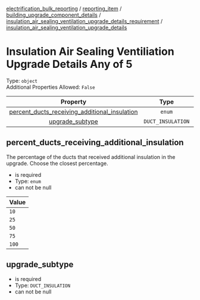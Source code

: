 


  
[electrification_bulk_reporting](electrification_bulk_reporting.md) / [reporting_item](reporting_item.md) / [building_upgrade_component_details](building_upgrade_component_details.md) / [insulation_air_sealing_ventilation_upgrade_details_requirement](insulation_air_sealing_ventilation_upgrade_details_requirement.md) / [insulation_air_sealing_ventilation_upgrade_details](insulation_air_sealing_ventilation_upgrade_details.md)
# Insulation Air Sealing Ventiliation Upgrade Details Any of 5
  
Type: `object`  
Additional Properties Allowed: `False`  
  

|Property|Type|Required|Format|Title|
| :---: | :---: | :---: | :---: | :---: |
|[percent_ducts_receiving_additional_insulation](#percent_ducts_receiving_additional_insulation)|`enum`|:white_check_mark:|||
|[upgrade_subtype](#upgrade_subtype)|`DUCT_INSULATION`|:white_check_mark:|||

## percent_ducts_receiving_additional_insulation
  
The percentage of the ducts that received additional insulation in the upgrade. Choose the closest percentage.  
  

- is required
- Type: `enum`
- can not be null
  

|Value|
| :--- |
|`10`|
|`25`|
|`50`|
|`75`|
|`100`|

## upgrade_subtype
  
  
  

- is required
- Type: `DUCT_INSULATION`
- can not be null
